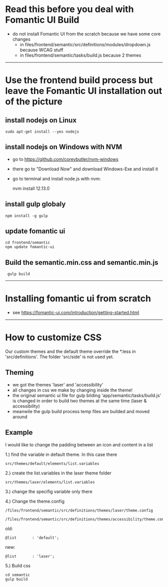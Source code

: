 # Read this before you deal with Fomantic UI Build

- do not install Fomantic UI from the scratch because we have some core changes
    - in files/frontend/semantic/src/definitions/modules/dropdown.js because WCAG stuff
    - in files/frontend/semantic/tasks/build.js because 2 themes

---
# Use the frontend build process but leave the Fomantic UI installation out of the picture

## install nodejs on Linux

    sudo apt-get install --yes nodejs

## install nodejs on Windows with NVM

-  go to https://github.com/coreybutler/nvm-windows
-  there go to "Download Now" and download Windows-Exe and install it
-  go to terminal and install node.js with nvm:


    nvm install 12.13.0

## install gulp globaly

    npm install -g gulp

## update fomantic ui

    cd frontend/semantic
    npm update fomantic-ui

## Build the semantic.min.css and semantic.min.js 

     gulp build

---

# Installing fomantic ui from scratch 

- see https://fomantic-ui.com/introduction/getting-started.html

---

# How to customize CSS

Our custom themes and the default theme override the *.less in 'src/definitions'. The folder 'src/side' is not used yet.


## Theming

- we got the themes 'laser' and 'accessibility'
- all changes in css we make by changing inside the theme!
- the original semantic ui file for gulp bilding 'app/semantic/tasks/build.js' is changed in order to build two themes at the same time (laser & accessibility)
- meanwile the gulp build process temp files are builded and moved around

## Example

I would like to change the padding between an icon and content in a list

1.) find the variable in default theme. In this case there

    src/themes/default/elements/list.variables
    
2.) create the list.variables in the laser theme folder

    src/themes/laser/elements/list.variables
    
3.) change the specifig variable only there

4.) Change the theme.config 

    /files/frontend/semantic/src/definitions/themes/laser/theme.config

    /files/frontend/semantic/src/definitions/themes/accessibility/theme.config
    
old:

    @list       : 'default';
    
new:

    @list       : 'laser';
    
5.) Build css

    cd semantic
    gulp build

